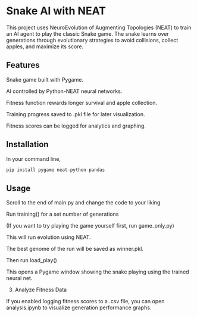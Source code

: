 # Snake AI with NEAT

This project uses NeuroEvolution of Augmenting Topologies (NEAT) to train an AI agent to play the classic Snake game. The snake learns over generations through evolutionary strategies to avoid collisions, collect apples, and maximize its score.

## Features

Snake game built with Pygame.

AI controlled by Python-NEAT neural networks.

Fitness function rewards longer survival and apple collection.

Training progress saved to .pkl file for later visualization.

Fitness scores can be logged for analytics and graphing.

## Installation

In your command line, 

``` bash
pip install pygame neat-python pandas
```

## Usage

Scroll to the end of main.py and change the code to your liking

Run training() for a set number of generations

(If you want to try playing the game yourself first, run game_only.py)

This will run evolution using NEAT.

The best genome of the run will be saved as winner.pkl.

Then run load_play()




This opens a Pygame window showing the snake playing using the trained neural net.

3. Analyze Fitness Data

If you enabled logging fitness scores to a .csv file, you can open analysis.ipynb to visualize generation performance graphs.
